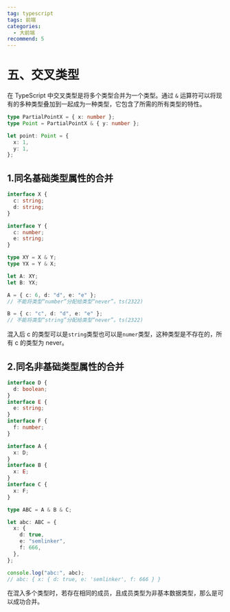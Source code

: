 ```yaml
---
tag: typescript
tags: 前端
categories:
  - 大前端
recommend: 5
---
```


# 五、交叉类型

在 TypeScript 中交叉类型是将多个类型合并为一个类型。通过 `&` 运算符可以将现有的多种类型叠加到一起成为一种类型，它包含了所需的所有类型的特性。

```ts
type PartialPointX = { x: number };
type Point = PartialPointX & { y: number };

let point: Point = {
  x: 1,
  y: 1,
};
```

## 1.同名基础类型属性的合并

```ts
interface X {
  c: string;
  d: string;
}

interface Y {
  c: number;
  e: string;
}

type XY = X & Y;
type YX = Y & X;

let A: XY;
let B: YX;

A = { c: 6, d: "d", e: "e" };
// 不能将类型“number”分配给类型“never”。ts(2322)

B = { c: "c", d: "d", e: "e" };
// 不能将类型“string”分配给类型“never”。ts(2322)
```

混入后 c 的类型可以是`string`类型也可以是`numer`类型，这种类型是不存在的，所有 c 的类型为 never。

## 2.同名非基础类型属性的合并

```ts
interface D {
  d: boolean;
}
interface E {
  e: string;
}
interface F {
  f: number;
}

interface A {
  x: D;
}
interface B {
  x: E;
}
interface C {
  x: F;
}

type ABC = A & B & C;

let abc: ABC = {
  x: {
    d: true,
    e: "semlinker",
    f: 666,
  },
};

console.log("abc:", abc);
// abc: { x: { d: true, e: 'semlinker', f: 666 } }
```

在混入多个类型时，若存在相同的成员，且成员类型为非基本数据类型，那么是可以成功合并。
